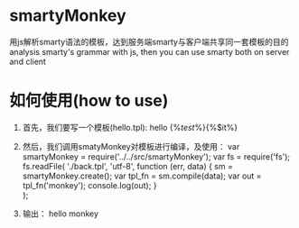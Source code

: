 # smartyMonkey
用js解析smarty语法的模板，达到服务端smarty与客户端共享同一套模板的目的
analysis smarty's grammar with js, then you can use smarty both on server and client

# 如何使用(how to use)

1. 首先，我们要写一个模板(hello.tpl):
    hello {%*test*%}{%$it%}

2. 然后，我们调用smatyMonkey对模板进行编译，及使用：
var smartyMonkey = require('../../src/smartyMonkey');
var fs = require('fs');
fs.readFile(
    './back.tpl',
    'utf-8',
    function (err, data) {
        sm = smartyMonkey.create();
        var tpl_fn = sm.compile(data);
        var out = tpl_fn('monkey');
        console.log(out);
    }   
);

3. 输出：
hello monkey

